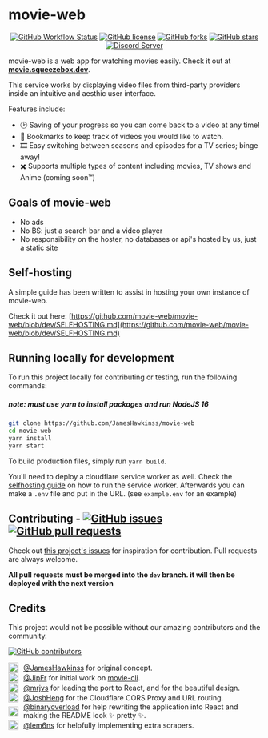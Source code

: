 <h1>movie-web</h1>

<p align="center">
<a href="https://github.com/JamesHawkinss/movie-web/actions"><img alt="GitHub Workflow Status" src="https://img.shields.io/github/actions/workflow/status/JamesHawkinss/movie-web/deploying.yml?branch=master&style=flat-square"></a>
<a href="https://github.com/JamesHawkinss/movie-web/blob/master/LICENSE.md"><img alt="GitHub license" src="https://img.shields.io/github/license/JamesHawkinss/movie-web?style=flat-square"></a>
<a href="https://github.com/JamesHawkinss/movie-web/network"><img alt="GitHub forks" src="https://img.shields.io/github/forks/JamesHawkinss/movie-web?style=flat-square"></a>
<a href="https://github.com/JamesHawkinss/movie-web/stargazers"><img alt="GitHub stars" src="https://img.shields.io/github/stars/JamesHawkinss/movie-web?style=flat-square"></a><br/>
<a href="https://discord.gg/vXsRvye8BS"><img src="https://discordapp.com/api/guilds/871713465100816424/widget.png?style=banner2" alt="Discord Server"></a>
</p>

movie-web is a web app for watching movies easily. Check it out at **[movie.squeezebox.dev](https://movie.squeezebox.dev)**.

This service works by displaying video files from third-party providers inside an intuitive and aesthic user interface.

Features include:

- 🕑 Saving of your progress so you can come back to a video at any time!
- 🔖 Bookmarks to keep track of videos you would like to watch.
- 🎞️ Easy switching between seasons and episodes for a TV series; binge away!
- ✖️ Supports multiple types of content including movies, TV shows and Anime (coming soon™️)

## Goals of movie-web

- No ads
- No BS: just a search bar and a video player
- No responsibility on the hoster, no databases or api's hosted by us, just a static site

## Self-hosting

A simple guide has been written to assist in hosting your own instance of movie-web.

Check it out here: [https://github.com/movie-web/movie-web/blob/dev/SELFHOSTING.md](https://github.com/movie-web/movie-web/blob/dev/SELFHOSTING.md)

## Running locally for development

To run this project locally for contributing or testing, run the following commands:
<h5><b>note: must use yarn to install packages and run NodeJS 16</b></h5>

```bash
git clone https://github.com/JamesHawkinss/movie-web
cd movie-web
yarn install
yarn start
```

To build production files, simply run `yarn build`.

You'll need to deploy a cloudflare service worker as well. Check the [selfhosting guide](https://github.com/movie-web/movie-web/blob/dev/SELFHOSTING.md) on how to run the service worker. Afterwards you can make a `.env` file and put in the URL. (see `example.env` for an example)

<h2>Contributing - <a href="https://github.com/JamesHawkinss/movie-web/issues"><img alt="GitHub issues" src="https://img.shields.io/github/issues/JamesHawkinss/movie-web?style=flat-square"></a>
<a href="https://github.com/JamesHawkinss/movie-web/pulls"><img alt="GitHub pull requests" src="https://img.shields.io/github/issues-pr/JamesHawkinss/movie-web?style=flat-square"></a></h2>

Check out [this project's issues](https://github.com/JamesHawkinss/movie-web/issues) for inspiration for contribution. Pull requests are always welcome.

**All pull requests must be merged into the `dev` branch. it will then be deployed with the next version**

## Credits

This project would not be possible without our amazing contributors and the community.

<a href="https://github.com/JamesHawkinss/movie-web/graphs/contributors"><img alt="GitHub contributors" src="https://img.shields.io/github/contributors/JamesHawkinss/movie-web?style=flat-square"></a>

<div style="display:flex;align-items:center;grid-gap:10px">
<img src="https://github.com/JamesHawkinss.png?size=20" width="20"><span><a href="https://github.com/JamesHawkinss">@JamesHawkinss</a> for original concept.</span>
</div>

<div style="display:flex;align-items:center;grid-gap:10px">
<img src="https://github.com/JipFr.png?size=20" width="20"><span><a href="https://github.com/JipFr">@JipFr</a> for initial work on <a href="https://github.com/JipFr/movie-cli">movie-cli</a>.</span>
</div>

<div style="display:flex;align-items:center;grid-gap:10px">
<img src="https://github.com/mrjvs.png?size=20" width="20"><span><a href="https://github.com/mrjvs">@mrjvs</a> for leading the port to React, and for the beautiful design.</span>
</div>

<div style="display:flex;align-items:center;grid-gap:10px">
<img src="https://github.com/JoshHeng.png?size=20" width="20"><span><a href="https://github.com/JoshHeng">@JoshHeng</a> for the Cloudflare CORS Proxy and URL routing.</span>
</div>

<div style="display:flex;align-items:center;grid-gap:10px">
<img src="https://github.com/binaryoverload.png?size=20" width="20"><span><a href="https://github.com/binaryoverload">@binaryoverload</a> for help rewriting the application into React and making the README look ✨ pretty ✨.</span>
</div>

<div style="display:flex;align-items:center;grid-gap:10px">
<img src="https://github.com/lem6ns.png?size=20" width="20"><span><a href="https://github.com/lem6ns">@lem6ns</a> for helpfully implementing extra scrapers.</span>
</div>
